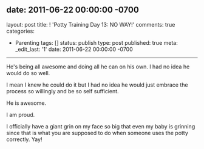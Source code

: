 date: 2011-06-22 00:00:00 -0700
---
layout: post
title: ! 'Potty Training Day 13:  NO WAY!'
comments: true
categories:
- Parenting
tags: []
status: publish
type: post
published: true
meta:
  _edit_last: '1'
date: 2011-06-22 00:00:00 -0700
---
He's being all awesome and doing all he can on his own.  I had no idea he would do so well.

I mean I knew he could do it but I had no idea he would just embrace the process so willingly and be so self sufficient.

He is awesome.

I am proud.

I officially have a giant grin on my face so big that even my baby is grinning since that is what you are supposed to do when someone uses the potty correctly.  Yay! 
